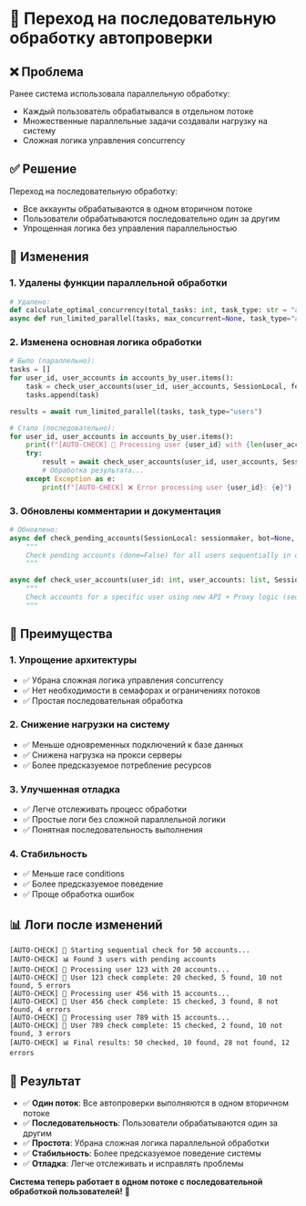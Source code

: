 # 🔄 Переход на последовательную обработку автопроверки

## ❌ Проблема

Ранее система использовала параллельную обработку:
- Каждый пользователь обрабатывался в отдельном потоке
- Множественные параллельные задачи создавали нагрузку на систему
- Сложная логика управления concurrency

## ✅ Решение

Переход на последовательную обработку:
- Все аккаунты обрабатываются в одном вторичном потоке
- Пользователи обрабатываются последовательно один за другим
- Упрощенная логика без управления параллельностью

## 🔧 Изменения

### 1. Удалены функции параллельной обработки
```python
# Удалено:
def calculate_optimal_concurrency(total_tasks: int, task_type: str = "accounts") -> int
async def run_limited_parallel(tasks, max_concurrent=None, task_type="accounts")
```

### 2. Изменена основная логика обработки
```python
# Было (параллельно):
tasks = []
for user_id, user_accounts in accounts_by_user.items():
    task = check_user_accounts(user_id, user_accounts, SessionLocal, fernet, bot)
    tasks.append(task)

results = await run_limited_parallel(tasks, task_type="users")

# Стало (последовательно):
for user_id, user_accounts in accounts_by_user.items():
    print(f"[AUTO-CHECK] 👤 Processing user {user_id} with {len(user_accounts)} accounts...")
    try:
        result = await check_user_accounts(user_id, user_accounts, SessionLocal, fernet, bot)
        # Обработка результата...
    except Exception as e:
        print(f"[AUTO-CHECK] ❌ Error processing user {user_id}: {e}")
```

### 3. Обновлены комментарии и документация
```python
# Обновлено:
async def check_pending_accounts(SessionLocal: sessionmaker, bot=None, max_accounts: int = 5, notify_admin: bool = True):
    """
    Check pending accounts (done=False) for all users sequentially in one thread.
    """

async def check_user_accounts(user_id: int, user_accounts: list, SessionLocal: sessionmaker, fernet: OptionalFernet, bot=None):
    """
    Check accounts for a specific user using new API + Proxy logic (sequential processing).
    """
```

## 🎯 Преимущества

### 1. Упрощение архитектуры
- ✅ Убрана сложная логика управления concurrency
- ✅ Нет необходимости в семафорах и ограничениях потоков
- ✅ Простая последовательная обработка

### 2. Снижение нагрузки на систему
- ✅ Меньше одновременных подключений к базе данных
- ✅ Снижена нагрузка на прокси серверы
- ✅ Более предсказуемое потребление ресурсов

### 3. Улучшенная отладка
- ✅ Легче отслеживать процесс обработки
- ✅ Простые логи без сложной параллельной логики
- ✅ Понятная последовательность выполнения

### 4. Стабильность
- ✅ Меньше race conditions
- ✅ Более предсказуемое поведение
- ✅ Проще обработка ошибок

## 📊 Логи после изменений

```
[AUTO-CHECK] 🚀 Starting sequential check for 50 accounts...
[AUTO-CHECK] 📊 Found 3 users with pending accounts
[AUTO-CHECK] 👤 Processing user 123 with 20 accounts...
[AUTO-CHECK] 🧵 User 123 check complete: 20 checked, 5 found, 10 not found, 5 errors
[AUTO-CHECK] 👤 Processing user 456 with 15 accounts...
[AUTO-CHECK] 🧵 User 456 check complete: 15 checked, 3 found, 8 not found, 4 errors
[AUTO-CHECK] 👤 Processing user 789 with 15 accounts...
[AUTO-CHECK] 🧵 User 789 check complete: 15 checked, 2 found, 10 not found, 3 errors
[AUTO-CHECK] 📊 Final results: 50 checked, 10 found, 28 not found, 12 errors
```

## 🚀 Результат

- ✅ **Один поток**: Все автопроверки выполняются в одном вторичном потоке
- ✅ **Последовательность**: Пользователи обрабатываются один за другим
- ✅ **Простота**: Убрана сложная логика параллельной обработки
- ✅ **Стабильность**: Более предсказуемое поведение системы
- ✅ **Отладка**: Легче отслеживать и исправлять проблемы

**Система теперь работает в одном потоке с последовательной обработкой пользователей!** 🎉
